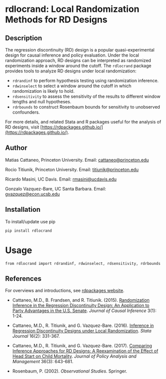 # rdlocrand: Local Randomization Methods for RD Designs

## Description
The regression discontinuity (RD) design is a popular quasi-experimental design for causal inference and policy evaluation. Under the local randomization approach, RD designs can be interpreted as randomized experiments inside a window around the cutoff. The `rdlocrand` package provides tools to analyze RD designs under local randomization:

- `rdrandinf` to perform hypothesis testing using randomization inference.
- `rdwinselect` to select a window around the cutoff in which randomization is likely to hold.
- `rdsensitivity` to assess the sensitivity of the results to different window lengths and null hypotheses.
- `rdrbounds` to construct Rosenbaum bounds for sensitivity to unobserved confounders.

For more details, and related Stata and R packages useful for the analysis of RD designs, visit [https://rdpackages.github.io/](https://rdpackages.github.io/).

## Author
Matias Cattaneo, Princeton University. Email: cattaneo@princeton.edu

Rocio Titiunik, Princeton University. Email: titiunik@princeton.edu

Ricardo Masini, UC Davis. Email: rmasini@ucdavis.edu

Gonzalo Vazquez-Bare, UC Santa Barbara. Email: gvazquez@econ.ucsb.edu

## Installation

To install/update use pip
```
pip install rdlocrand
```

# Usage
```
from rdlocrand import rdrandinf, rdwinselect, rdsensitivity, rdrbounds
```

## References

For overviews and introductions, see [rdpackages website](https://rdpackages.github.io).

- Cattaneo, M.D., B. Frandsen, and R. Titiunik. (2015). [Randomization Inference in the Regression Discontinuity Design: An Application to Party Advantages in the U.S. Senate](https://rdpackages.github.io/references/Cattaneo-Frandsen-Titiunik_2015_JCI.pdf). *Journal of Causal Inference* 3(1): 1-24.

- Cattaneo, M.D., R. Titiunik, and G. Vazquez-Bare. (2016). [Inference in Regression Discontinuity Designs under Local Randomization](https://rdpackages.github.io/references/Cattaneo-Titiunik-VazquezBare_2016_Stata.pdf). *Stata Journal* 16(2): 331-367.

- Cattaneo, M.D., R. Titiunik, and G. Vazquez-Bare. (2017). [Comparing Inference Approaches for RD Designs: A Reexamination of the Effect of Head Start on Child Mortality](https://rdpackages.github.io/references/Cattaneo-Titiunik-VazquezBare_2017_JPAM.pdf). *Journal of Policy Analysis and Management* 36(3): 643-681.

- Rosenbaum, P. (2002). *Observational Studies*. Springer.

<br><br>